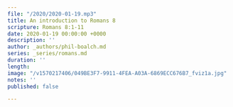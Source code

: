 ```yaml
---
file: "/2020/2020-01-19.mp3"
title: An introduction to Romans 8
scripture: Romans 8:1-11
date: 2020-01-19 00:00:00 +0000
description: ''
author: _authors/phil-boalch.md
series: _series/romans.md
duration: ''
length: 
image: "/v1570217406/049BE3F7-9911-4FEA-A03A-6869ECC676B7_fviz1a.jpg"
notes: ''
published: false

---
```

